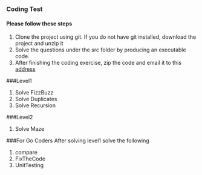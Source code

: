 ### Coding Test

#### Please follow these steps
1. Clone the project using git. If you do not have git installed, download the project and unzip it
2. Solve the questions under the src folder by producing an executable code.
3. After finishing the coding exercise, zip the code and email it to this [address](mailto:uknmailbox@gmail.com)



###Level1
1. Solve FizzBuzz
2. Solve Duplicates
3. Solve Recursion

###Level2
1. Solve Maze

###For Go Coders
After solving level1 solve the following
1. compare
2. FixTheCode
3. UnitTesting
